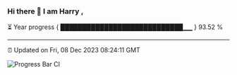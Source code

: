 ### Hi there 👋 I am Harry , 

⏳ Year progress { ████████████████████████████▁▁ } 93.52 %

---

⏰ Updated on Fri, 08 Dec 2023 08:24:11 GMT

![Progress Bar CI](https://github.com/duykhang68/duykhang68/workflows/Progress%20Bar%20CI/badge.svg)
